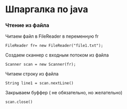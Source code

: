 # Шпаргалка по java
### Чтение из файла
Читаем файл в FileReader в переменную fr
```
FileReader fr= new FileReader("file1.txt");
```
Создаем сканнер с входным потоком из файла
```
Scanner scan = new Scanner(fr);
```
Читаем строку из файла
```
String line1 = scan.nextLine()
```
Закрываем буффер ( не обязательно, но желательно)
```
scan.close()
```

